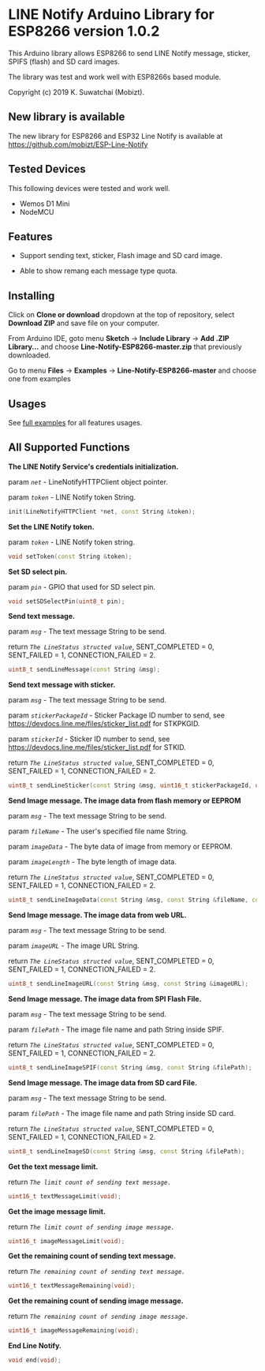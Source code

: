 # LINE Notify Arduino Library for ESP8266 version 1.0.2

This Arduino library allows ESP8266 to send LINE Notify message, sticker, SPIFS (flash) and SD card images.

The library was test and work well with ESP8266s based module.

Copyright (c) 2019 K. Suwatchai (Mobizt).



## New library is available

The new library for ESP8266 and ESP32 Line Notify is available at
https://github.com/mobizt/ESP-Line-Notify




## Tested Devices

This following devices were tested and work well.

 * Wemos D1 Mini
 * NodeMCU


 
## Features

* Support sending text, sticker, Flash image and SD card image.

* Able to show remang each message type quota.



## Installing


Click on **Clone or download** dropdown at the top of repository, select **Download ZIP** and save file on your computer.

From Arduino IDE, goto menu **Sketch** -> **Include Library** -> **Add .ZIP Library...** and choose **Line-Notify-ESP8266-master.zip** that previously downloaded.

Go to menu **Files** -> **Examples** -> **Line-Notify-ESP8266-master** and choose one from examples



## Usages


See [full examples](https://github.com/mobizt/Line-Notify-ESP8266/tree/master/examples) for all features usages.



## All Supported Functions


**The LINE Notify Service's credentials initialization.**

param *`net`* - LineNotifyHTTPClient object pointer.

param *`token`* - LINE Notify token String.

```C++
init(LineNotifyHTTPClient *net, const String &token);
```


   
    

**Set the LINE Notify token.**

param *`token`* - LINE Notify token string.

```C++
void setToken(const String &token);
```



**Set SD select pin.**

param *`pin`* - GPIO that used for SD select pin.

```C++
void setSDSelectPin(uint8_t pin);
```



**Send text message.**

param *`msg`* - The text message String to be send.
    
return *`The LineStatus structed value`*, SENT_COMPLETED = 0, SENT_FAILED = 1, CONNECTION_FAILED = 2.

```C++
uint8_t sendLineMessage(const String &msg);
```




**Send text message with sticker.**

param *`msg`* - The text message String to be send.

param *`stickerPackageId`* - Sticker Package ID number to send, see https://devdocs.line.me/files/sticker_list.pdf for STKPKGID.

param *`stickerId`* - Sticker ID number to send, see https://devdocs.line.me/files/sticker_list.pdf for STKID.

return *`The LineStatus structed value`*, SENT_COMPLETED = 0, SENT_FAILED = 1, CONNECTION_FAILED = 2.

```C++
uint8_t sendLineSticker(const String &msg, uint16_t stickerPackageId, uint16_t stickerId);
```




**Send Image message. The image data from flash memory or EEPROM**

param *`msg`* - The text message String to be send.

param *`fileName`* - The user's specified file name String.

param *`imageData`* - The byte data of image from memory or EEPROM.

param *`imageLength`* - The byte length of image data.

return *`The LineStatus structed value`*, SENT_COMPLETED = 0, SENT_FAILED = 1, CONNECTION_FAILED = 2.

```C++
uint8_t sendLineImageData(const String &msg, const String &fileName, const uint8_t *imageData, size_t imageLength);
```




**Send Image message. The image data from web URL.**

param *`msg`* - The text message String to be send.

param *`imageURL`* - The image URL String.

return *`The LineStatus structed value`*, SENT_COMPLETED = 0, SENT_FAILED = 1, CONNECTION_FAILED = 2.

```C++
uint8_t sendLineImageURL(const String &msg, const String &imageURL);
```




**Send Image message. The image data from SPI Flash File.**

param *`msg`* - The text message String to be send.

param *`filePath`* - The image file name and path String inside SPIF.

return *`The LineStatus structed value`*, SENT_COMPLETED = 0, SENT_FAILED = 1, CONNECTION_FAILED = 2.

```C++
uint8_t sendLineImageSPIF(const String &msg, const String &filePath);
```




**Send Image message. The image data from SD card File.**

param *`msg`* - The text message String to be send.

param *`filePath`* - The image file name and path String inside SD card.

return *`The LineStatus structed value`*, SENT_COMPLETED = 0, SENT_FAILED = 1, CONNECTION_FAILED = 2.

```C++
uint8_t sendLineImageSD(const String &msg, const String &filePath);
```




**Get the text message limit.**

return *`The limit count of sending text message.`*

```C++
uint16_t textMessageLimit(void);
```




**Get the image message limit.**

return *`The limit count of sending image message.`*

```C++
uint16_t imageMessageLimit(void);
```




**Get the remaining count of sending text message.**

return *`The remaining count of sending text message.`*

```C++
uint16_t textMessageRemaining(void);
```




**Get the remaining count of sending image message.**

return *`The remaining count of sending image message.`*

```C++
uint16_t imageMessageRemaining(void);
```



**End Line Notify.**

```C++
void end(void);
```

